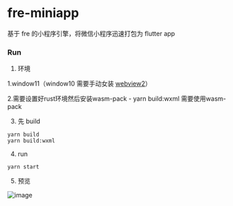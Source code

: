 # fre-miniapp

基于 fre 的小程序引擎，将微信小程序迅速打包为 flutter app

### Run

1. 环境

1.window11（window10 需要手动女装 [webview2](https://developer.microsoft.com/zh-cn/microsoft-edge/webview2/#download-section)）

2.需要设置好rust环境然后安装wasm-pack - yarn build:wxml 需要使用wasm-pack

3. 先 build
```shell
yarn build
yarn build:wxml
```
4. run

```shell
yarn start
```
5. 预览

![image](https://user-images.githubusercontent.com/12951461/169762097-f1724907-6353-4b64-81f0-f0f39d9283f9.png)
